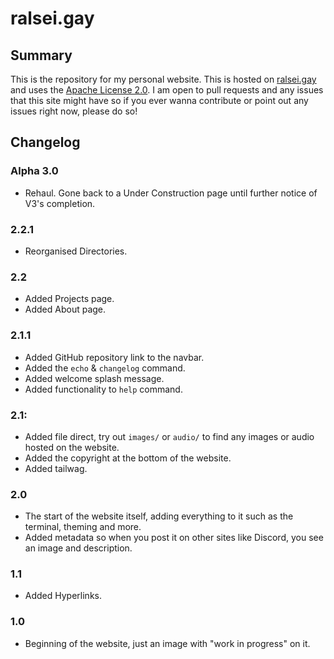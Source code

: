 # ralsei.gay

## Summary

This is the repository for my personal website. This is hosted on [ralsei.gay](https://ralsei.gay) and uses the [Apache License 2.0](http://www.apache.org/licenses/LICENSE-2.0). I am open to pull requests and any issues that this site might have so if you ever wanna contribute or point out any issues right now, please do so!

## Changelog

### Alpha 3.0

- Rehaul. Gone back to a Under Construction page until further notice of V3's completion.

### 2.2.1

- Reorganised Directories. 

### 2.2

- Added Projects page.
- Added About page.

### 2.1.1

- Added GitHub repository link to the navbar.
- Added the `echo` & `changelog` command.
- Added welcome splash message.
- Added functionality to `help` command.

### 2.1:

- Added file direct, try out `images/` or `audio/` to find any images or audio hosted on the website.
- Added the copyright at the bottom of the website.
- Added tailwag.

### 2.0

- The start of the website itself, adding everything to it such as the terminal, theming and more.
- Added metadata so when you post it on other sites like Discord, you see an image and description.

### 1.1

- Added Hyperlinks.

### 1.0

- Beginning of the website, just an image with "work in progress" on it.



